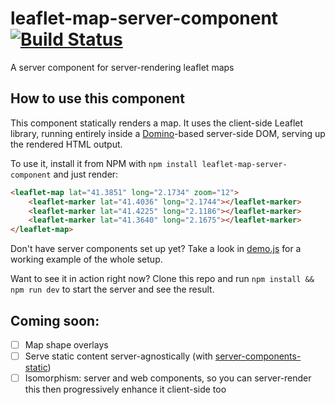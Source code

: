 # leaflet-map-server-component [![Build Status](https://travis-ci.org/pimterry/leaflet-map-server-component.svg?branch=master)](https://travis-ci.org/pimterry/leaflet-map-server-component)

A server component for server-rendering leaflet maps

## How to use this component

This component statically renders a map. It uses the client-side Leaflet library, running entirely inside a [Domino](https://github.com/fgnass/domino)-based server-side DOM, serving up the rendered HTML output.

To use it, install it from NPM with `npm install leaflet-map-server-component` and just render:

```html
<leaflet-map lat="41.3851" long="2.1734" zoom="12">
    <leaflet-marker lat="41.4036" long="2.1744"></leaflet-marker>
    <leaflet-marker lat="41.4225" long="2.1186"></leaflet-marker>
    <leaflet-marker lat="41.3640" long="2.1675"></leaflet-marker>    
</leaflet-map>
```

Don't have server components set up yet? Take a look in [demo.js](https://github.com/pimterry/leaflet-map-server-component/blob/master/demo.js) for a working example of the whole setup.

Want to see it in action right now? Clone this repo and run `npm install && npm run dev` to start the server and see the result.

## Coming soon:

- [ ] Map shape overlays
- [ ] Serve static content server-agnostically (with [server-components-static](https://github.com/pimterry/server-components-static))
- [ ] Isomorphism: server and web components, so you can server-render this then progressively enhance it client-side too
